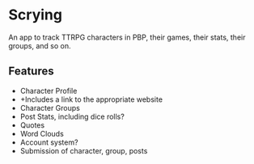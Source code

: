 # Scrying
An app to track TTRPG characters in PBP, their games, their stats, their groups, and so on.

## Features

* Character Profile
* +Includes a link to the appropriate website
* Character Groups
* Post Stats, including dice rolls?
* Quotes
* Word Clouds
* Account system?
* Submission of character, group, posts
